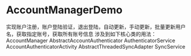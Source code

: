 # AccountManagerDemo
实现账户注册，账户登陆验证，退出登陆，自动更新，手动更新，批量更新用户名，获取指定账号，获取所有账号信息
涉及到如下核心类的用法：
AccountManager
AbstractAccountAuthenticator
AuthenticatorService
AccountAuthenticatorActivity
AbstractThreadedSyncAdapter
SyncService
